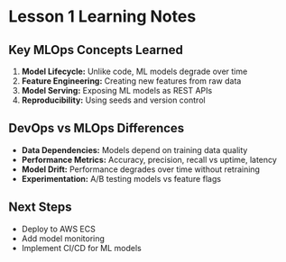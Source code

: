 # Lesson 1 Learning Notes

## Key MLOps Concepts Learned
1. **Model Lifecycle:** Unlike code, ML models degrade over time
2. **Feature Engineering:** Creating new features from raw data
3. **Model Serving:** Exposing ML models as REST APIs
4. **Reproducibility:** Using seeds and version control

## DevOps vs MLOps Differences
- **Data Dependencies:** Models depend on training data quality
- **Performance Metrics:** Accuracy, precision, recall vs uptime, latency  
- **Model Drift:** Performance degrades over time without retraining
- **Experimentation:** A/B testing models vs feature flags

## Next Steps
- Deploy to AWS ECS
- Add model monitoring
- Implement CI/CD for ML models